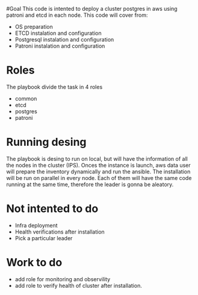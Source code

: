 #Goal
This code is intented to deploy a cluster postgres in aws using patroni and etcd in each node.
This code will cover from:
  - OS preparation
  - ETCD instalation and configuration
  - Postgresql instalation and configuration
  - Patroni instalation and configuration

# Roles
The playbook divide the task in 4 roles
* common
* etcd
* postgres
* patroni

# Running desing 
The playbook is desing to run on local, but will have the information of all the nodes in the cluster (IPS).
Onces the instance is launch, aws data user will prepare the inventory dynamically and run the ansible. The installation will be run on parallel in every node.
Each of them will have the same code running at the same time, therefore the leader is gonna be aleatory. 

# Not intented to do
  - Infra deployment
  - Health verifications after installation
  - Pick a particular leader

# Work to do 
* add role for monitoring and observility
* add role to verify health of cluster after installation.
